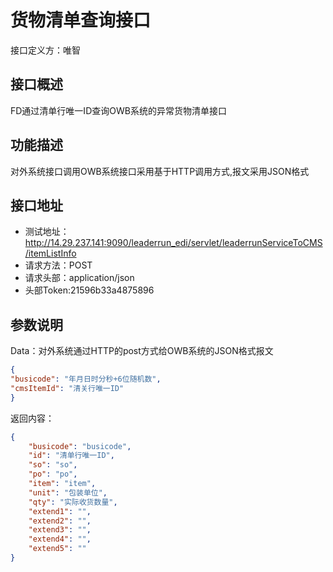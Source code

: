 # 货物清单查询接口

接口定义方：唯智

## 接口概述

  FD通过清单行唯一ID查询OWB系统的异常货物清单接口
  
## 功能描述

  对外系统接口调用OWB系统接口采用基于HTTP调用方式,报文采用JSON格式

## 接口地址  
  
  * 测试地址：http://14.29.237.141:9090/leaderrun_edi/servlet/leaderrunServiceToCMS/itemListInfo
  * 请求方法：POST
  * 请求头部：application/json
  * 头部Token:21596b33a4875896
  
## 参数说明
  
  Data：对外系统通过HTTP的post方式给OWB系统的JSON格式报文
  
  ```json
{
  "busicode": "年月日时分秒+6位随机数",   
  "cmsItemId": "清关行唯一ID"
}
```
  
返回内容：

```json
{
    "busicode": "busicode",
    "id": "清单行唯一ID",
    "so": "so",
    "po": "po",
    "item": "item",
    "unit": "包装单位",
    "qty": "实际收货数量",
    "extend1": "",
    "extend2": "",
    "extend3": "",
    "extend4": "",
    "extend5": ""
}
```
